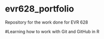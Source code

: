 # evr628_portfolio
Repository for the work done for EVR 628

#Learning how to work with Git and GitHub in R
